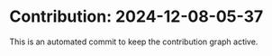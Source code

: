 # Contribution: 2024-12-08-05-37
This is an automated commit to keep the contribution graph active.
